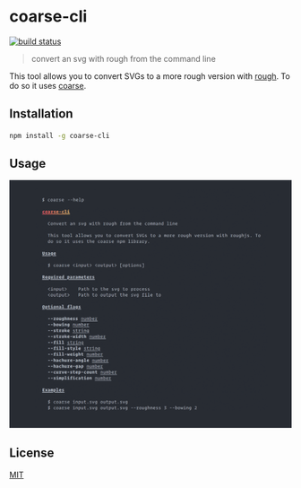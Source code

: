 # coarse-cli

[![build status][build-badge]][build-url]

> convert an svg with rough from the command line

This tool allows you to convert SVGs to a more rough version with [rough](https://github.com/pshihn/rough). To do so it uses [coarse](https://github.com/ismay/coarse).

## Installation

```bash
npm install -g coarse-cli
```

## Usage

![help](images/help.png)

## License

[MIT](http://ismay.mit-license.org/)

[build-badge]: https://travis-ci.org/ismay/coarse-cli.svg?branch=master
[build-url]: https://travis-ci.org/ismay/coarse-cli
